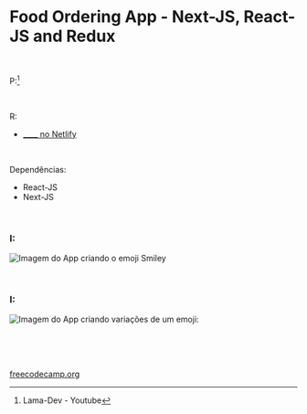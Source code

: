 # Food Ordering App - Next-JS, React-JS and Redux
 

<br />

P:[^1]




<br />


R:

- [____ no Netlify]()


<br />


Dependências:

- React-JS
- Next-JS




<br />


### I:

![Imagem do App criando o emoji Smiley](/public/images/)


<br />


### I:

![Imagem do App criando variações de um emoji:](/public/images/)



<br />

<br />
<br />

[freecodecamp.org](https://www.freecodecamp.org/)

[^1]:Lama-Dev - Youtube 
